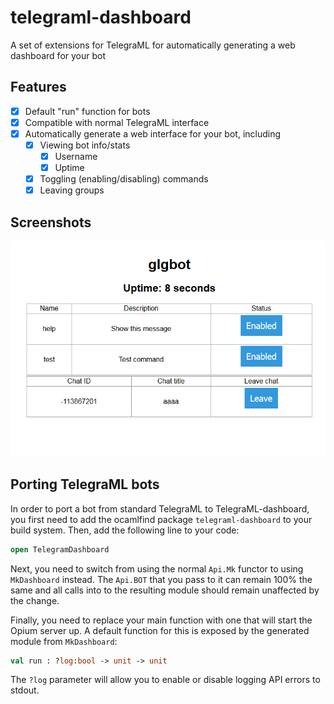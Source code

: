 # telegraml-dashboard
A set of extensions for TelegraML for automatically generating a web dashboard for your bot

## Features

* [X] Default "run" function for bots
* [X] Compatible with normal TelegraML interface
* [X] Automatically generate a web interface for your bot, including
  + [X] Viewing bot info/stats
    - [X] Username
    - [X] Uptime
  + [X] Toggling (enabling/disabling) commands
  + [X] Leaving groups

## Screenshots

![Dashboard page showing 2 commands and 1 group](/scrots/test.png?raw=true "A basic example dashboard")

## Porting TelegraML bots

In order to port a bot from standard TelegraML to TelegraML-dashboard, you first need to add the 
ocamlfind package `telegraml-dashboard` to your build system. Then, add the following line to your code:

```ocaml
open TelegramDashboard
```

Next, you need to switch from using the normal `Api.Mk` functor to using `MkDashboard` instead. The 
`Api.BOT` that you pass to it can remain 100% the same and all calls into to the resulting module should 
remain unaffected by the change.

Finally, you need to replace your main function with one that will start the Opium server up. A default 
function for this is exposed by the generated module from `MkDashboard`:

```ocaml
val run : ?log:bool -> unit -> unit
```

The `?log` parameter will allow you to enable or disable logging API errors to stdout.
